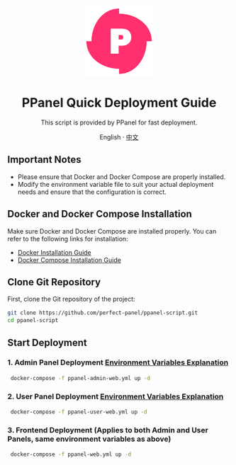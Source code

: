 <div align="center">

<img width="160" src="https://raw.githubusercontent.com/perfect-panel/ppanel-assets/refs/heads/main/logo.svg">

<h1>PPanel Quick Deployment Guide</h1>

This script is provided by PPanel for fast deployment.

English
·
[中文](./README.zh-CN.md)
</div>

## Important Notes
- Please ensure that Docker and Docker Compose are properly installed.
- Modify the environment variable file to suit your actual deployment needs and ensure that the configuration is correct.

## Docker and Docker Compose Installation
Make sure Docker and Docker Compose are installed properly. You can refer to the following links for installation:
- [Docker Installation Guide](https://docs.docker.com/get-docker/)
- [Docker Compose Installation Guide](https://docs.docker.com/compose/install/)

## Clone Git Repository
First, clone the Git repository of the project:
```sh
git clone https://github.com/perfect-panel/ppanel-script.git
cd ppanel-script
```
## Start Deployment

### 1. Admin Panel Deployment [Environment Variables Explanation](https://docs.ppanel.dev/en-US/docs/admin#environment-variables)
```sh
 docker-compose -f ppanel-admin-web.yml up -d
```

### 2. User Panel Deployment [Environment Variables Explanation](https://docs.ppanel.dev/en-US/docs/user#environment-variables)
```sh
 docker-compose -f ppanel-user-web.yml up -d
```

### 3. Frontend Deployment (Applies to both Admin and User Panels, same environment variables as above)
```sh
 docker-compose -f ppanel-web.yml up -d
```
